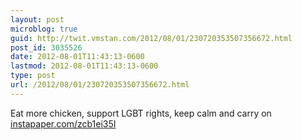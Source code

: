 ```yaml
---
layout: post
microblog: true
guid: http://twit.vmstan.com/2012/08/01/230720353507356672.html
post_id: 3035526
date: 2012-08-01T11:43:13-0600
lastmod: 2012-08-01T11:43:13-0600
type: post
url: /2012/08/01/230720353507356672.html
---
```

Eat more chicken, support LGBT rights, keep calm and carry on <a href="http://instapaper.com/zcb1ei35I">instapaper.com/zcb1ei35I</a>
